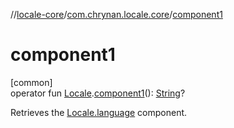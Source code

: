//[locale-core](../../index.md)/[com.chrynan.locale.core](index.md)/[component1](component1.md)

# component1

[common]\
operator fun [Locale](-locale/index.md).[component1](component1.md)(): [String](https://kotlinlang.org/api/latest/jvm/stdlib/kotlin/-string/index.html)?

Retrieves the [Locale.language](-locale/language.md) component.
